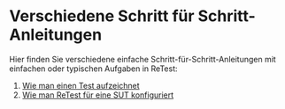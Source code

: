 Verschiedene Schritt für Schritt-Anleitungen
============================================

Hier finden Sie verschiedene einfache Schritt-für-Schritt-Anleitungen mit einfachen oder typischen Aufgaben in ReTest:

1. [Wie man einen Test aufzeichnet](wie-man-einen-test-aufzeichnet.md)
1. [Wie man ReTest für eine SUT konfiguriert](wie-man-retest-konfiguriert.md)
